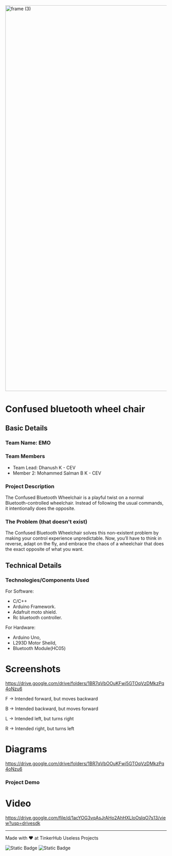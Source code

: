 <img width="3188" height="1202" alt="frame (3)" src="https://github.com/user-attachments/assets/517ad8e9-ad22-457d-9538-a9e62d137cd7" />


# Confused bluetooth wheel chair 


## Basic Details
### Team Name: EMO


### Team Members
- Team Lead: Dhanush K - CEV
- Member 2: Mohammed Salman B K - CEV

### Project Description
The Confused Bluetooth Wheelchair is a playful twist on a normal Bluetooth-controlled wheelchair.
Instead of following the usual commands, it intentionally does the opposite.

### The Problem (that doesn't exist)
The Confused Bluetooth Wheelchair solves this non-existent problem by making your control experience unpredictable.
Now, you’ll have to think in reverse, adapt on the fly, and embrace the chaos of a wheelchair that does the exact opposite of what you want.


## Technical Details
### Technologies/Components Used
For Software:
- C/C++
- Arduino Framework.
- Adafruit moto shield.
- Rc bluetooth controller.

For Hardware:
- Arduino Uno,
- L293D Motor Sheild,
- Bluetooth Module(HC05)

# Screenshots 
https://drive.google.com/drive/folders/1BR7qVbOOuKFwi5GTOqVzDMkzPq4oNzu6

F → Intended forward, but moves backward

B → Intended backward, but moves forward

L → Intended left, but turns right

R → Intended right, but turns left

# Diagrams
https://drive.google.com/drive/folders/1BR7qVbOOuKFwi5GTOqVzDMkzPq4oNzu6

### Project Demo
# Video
https://drive.google.com/file/d/1acYOG3vqAsJrAHo2AhHXLloOsIqO7s13/view?usp=drivesdk


---
Made with ❤️ at TinkerHub Useless Projects 

![Static Badge](https://img.shields.io/badge/TinkerHub-24?color=%23000000&link=https%3A%2F%2Fwww.tinkerhub.org%2F)
![Static Badge](https://img.shields.io/badge/UselessProjects--25-25?link=https%3A%2F%2Fwww.tinkerhub.org%2Fevents%2FQ2Q1TQKX6Q%2FUseless%2520Projects)


